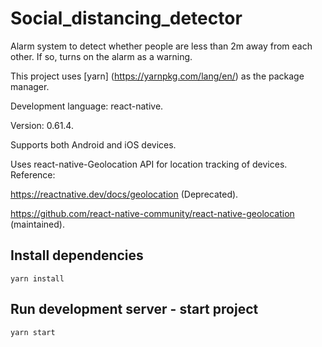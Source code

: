 # Social_distancing_detector
Alarm system to detect whether people are less than 2m away from each other. If so, turns on the alarm as a warning.

This project uses [yarn] (https://yarnpkg.com/lang/en/) as the package manager.

Development language: react-native.

Version: 0.61.4.

Supports both Android and iOS devices.

Uses react-native-Geolocation API for location tracking of devices.
Reference:

https://reactnative.dev/docs/geolocation  (Deprecated).

https://github.com/react-native-community/react-native-geolocation  (maintained).

## Install dependencies

```command
yarn install
```

## Run development server - start project

```command
yarn start
```

